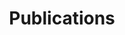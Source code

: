---
title: Publications
cms_exclude: true
#url: talk

# View
view: card

# Optional cover image (relative to `assets/media/` folder).
image:
  caption: ''
  filename: ''
---